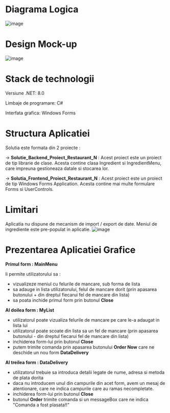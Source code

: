 
# Diagrama Logica

![image](https://github.com/user-attachments/assets/258db438-7890-4f33-86d0-e13e5efaf2de)


# Design Mock-up

![image](https://github.com/user-attachments/assets/dd21b51f-7894-4336-b7d1-23d0a2d40912)

# Stack de technologii
   Versiune .NET: 8.0
   
   Limbaje de programare: C#
   
   Interfata grafica: Windows Forms
# Structura Aplicatiei
Solutia este formata din 2 proiecte :

-> **Solutie_Backend_Proiect_Restaurant_N** : Acest proiect este un proiect de tip librarie de clase. Acesta contine clasa Ingredient si IngredientMenu, care impreuna gestioneaza datale si stocarea lor.

-> **Solutia_Frontend_Proiect_Restaurant_N** : Acest proiect este un proiect de tip Windows Forms Application. Acesta contine mai multe formulare Forms si UserControls.

# Limitari 
Aplicatia nu dispune de mecanism de import / export de date. Meniul de ingrediente este pre-populat in aplicatie.
![image](https://github.com/user-attachments/assets/cdc3c770-2ad4-4247-9988-cbae359280b2)

# Prezentarea Aplicatiei Grafice 

**Primul form : MainMenu** 

 Ii permite utilizatorului sa :
 - vizualizeze meniul cu felurile de mancare, sub forma de lista
 - sa adauge in lista utilizatorului, felul de mancare dorit (prin apasarea butonului + din dreptul fiecarui fel de mancare din lista)
 - sa poata inchide primul form prin butonul **Close**

**Al doilea form : MyList**
- utilizatorul poate vizualiza felurile de mancare pe care le-a adaugat in lista lui
- utilizatorul poate scoate din lista sa un fel de mancare (prin apasarea butonului - din dreptul fiecarui fel de mancare din lista)
- inchiderea form-lui prin butonul **Close**
- putem trimite comanda prin apasarea butonului **Order Now** care ne deschide un nou form **DataDelivery**

**Al treilea form : DataDelivery**
- utilizatorul trebuie sa introduca detalii legate de nume, adresa si metoda de plata dorita
- daca nu introducem unul din campurile din acet form, avem un mesaj de atentionare, care ne indica campurile care au ramas necompletate.
- inchiderea form-lui prin butonul **Close**
- butonul **Order** trimite comanda si un messageBox care ne indica "Comanda a fost plasata!!"
  
 
